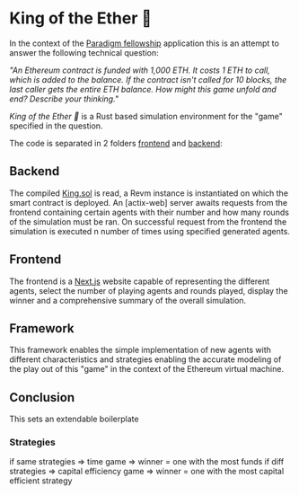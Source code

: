 # King of the Ether 👑

In the context of the [Paradigm fellowship](https://www.paradigm.xyz/2024/06/paradigm-fellowship-2024) application this is an attempt to answer the following technical question:

_"An Ethereum contract is funded with 1,000 ETH. It costs 1 ETH to call, which is added to the balance. If the contract isn't called for 10 blocks, the last caller gets the entire ETH balance. How might this game unfold and end? Describe your thinking."_

_King of the Ether 👑_ is a Rust based simulation environment for the "game" specified in the question.

The code is separated in 2 folders [frontend](./frontend/) and [backend](./backend/):

## Backend

The compiled [King.sol](./backend/static/King.sol) is read, a Revm instance is instantiated on which the smart contract is deployed. An [actix-web] server awaits requests from the frontend containing certain agents with their number and how many rounds of the simulation must be ran. On successful request from the frontend the simulation is executed n number of times using specified generated agents.

## Frontend

The frontend is a [Next.js](https://nextjs.org/) website capable of representing the different agents, select the number of playing agents and rounds played, display the winner and a comprehensive summary of the overall simulation.

## Framework

This framework enables the simple implementation of new agents with different characteristics and strategies enabling the accurate modeling of the play out of this "game" in the context of the Ethereum virtual machine.

## Conclusion

This sets an extendable boilerplate

### Strategies

if same strategies => time game => winner = one with the most funds
if diff strategies => capital efficiency game => winner = one with the most capital efficient strategy

